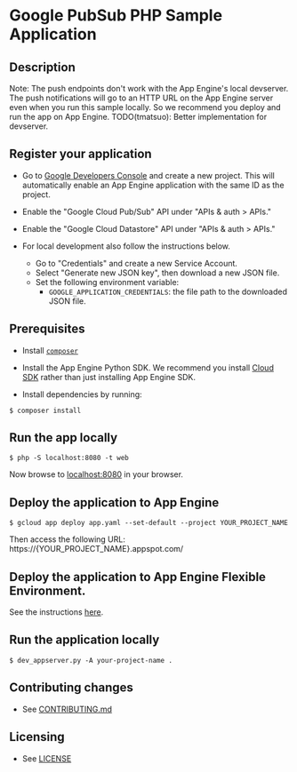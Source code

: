 # Google PubSub PHP Sample Application

## Description

Note: The push endpoints don't work with the App Engine's local
devserver. The push notifications will go to an HTTP URL on the App
Engine server even when you run this sample locally. So we recommend
you deploy and run the app on App Engine.
TODO(tmatsuo): Better implementation for devserver.

## Register your application

- Go to
  [Google Developers Console](https://console.developers.google.com/project)
  and create a new project. This will automatically enable an App
  Engine application with the same ID as the project.

- Enable the "Google Cloud Pub/Sub" API under "APIs & auth > APIs."
- Enable the "Google Cloud Datastore" API under "APIs & auth > APIs."
- For local development also follow the instructions below.
  - Go to "Credentials" and create a new Service Account.
  - Select "Generate new JSON key", then download a new JSON file.
  - Set the following environment variable:
    - `GOOGLE_APPLICATION_CREDENTIALS`: the file path to the downloaded JSON file.

## Prerequisites

- Install [`composer`](https://getcomposer.org)
- Install the App Engine Python SDK.
  We recommend you install
  [Cloud SDK](https://developers.google.com/cloud/sdk/) rather than
  just installing App Engine SDK.

- Install dependencies by running:

```
$ composer install
```

## Run the app locally

```
$ php -S localhost:8080 -t web
```

Now browse to [localhost:8080](http://localhost:8080) in your browser.


## Deploy the application to App Engine

```
$ gcloud app deploy app.yaml --set-default --project YOUR_PROJECT_NAME
```

Then access the following URL:
  https://{YOUR_PROJECT_NAME}.appspot.com/

## Deploy the application to App Engine Flexible Environment.

See the instructions [here](../appengine/flexible/pubsub/README.md).

## Run the application locally

```
$ dev_appserver.py -A your-project-name .
```

## Contributing changes

* See [CONTRIBUTING.md](../CONTRIBUTING.md)

## Licensing

* See [LICENSE](../LICENSE)


